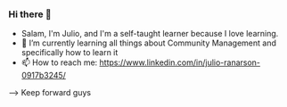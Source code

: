 ### Hi there 👋

- Salam, I'm Julio, and I'm a self-taught learner because I love learning. 
- 🌱 I’m currently learning all things about Community Management and specifically how to learn it
- 📫 How to reach me: https://www.linkedin.com/in/julio-ranarson-0917b3245/

--> Keep forward guys 
